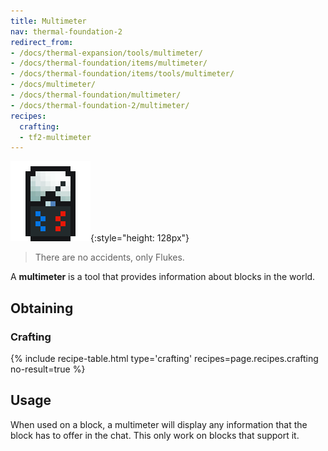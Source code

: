 ```yaml
---
title: Multimeter
nav: thermal-foundation-2
redirect_from:
- /docs/thermal-expansion/tools/multimeter/
- /docs/thermal-foundation/items/multimeter/
- /docs/thermal-foundation/items/tools/multimeter/
- /docs/multimeter/
- /docs/thermal-foundation/multimeter/
- /docs/thermal-foundation-2/multimeter/
recipes:
  crafting:
  - tf2-multimeter
---
```


![Multimeter](/assets/images/thermal-foundation-2/multimeter.png){:style="height: 128px"}

> There are no accidents, only Flukes.


A **multimeter** is a tool that provides information about blocks in the world.


Obtaining
---------

### Crafting
{% include recipe-table.html type='crafting' recipes=page.recipes.crafting no-result=true %}


Usage
-----

When used on a block, a multimeter will display any information that the block
has to offer in the chat. This only work on blocks that support it.
